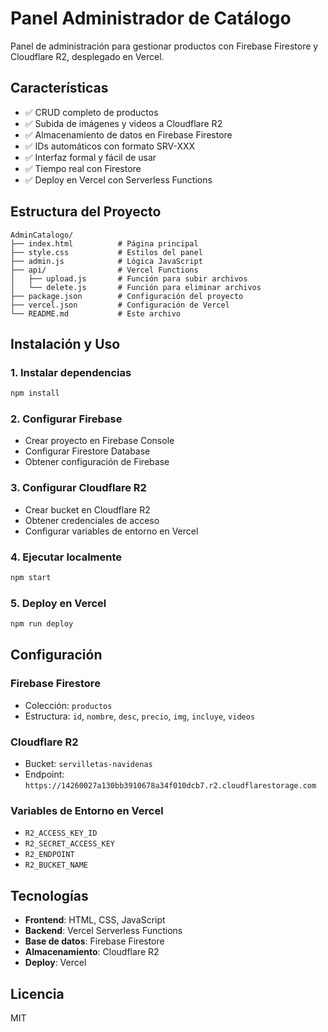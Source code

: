 # Panel Administrador de Catálogo

Panel de administración para gestionar productos con Firebase Firestore y Cloudflare R2, desplegado en Vercel.

## Características

- ✅ CRUD completo de productos
- ✅ Subida de imágenes y videos a Cloudflare R2
- ✅ Almacenamiento de datos en Firebase Firestore
- ✅ IDs automáticos con formato SRV-XXX
- ✅ Interfaz formal y fácil de usar
- ✅ Tiempo real con Firestore
- ✅ Deploy en Vercel con Serverless Functions

## Estructura del Proyecto

```
AdminCatalogo/
├── index.html          # Página principal
├── style.css           # Estilos del panel
├── admin.js            # Lógica JavaScript
├── api/                # Vercel Functions
│   ├── upload.js       # Función para subir archivos
│   └── delete.js       # Función para eliminar archivos
├── package.json        # Configuración del proyecto
├── vercel.json         # Configuración de Vercel
└── README.md           # Este archivo
```

## Instalación y Uso

### 1. Instalar dependencias
```bash
npm install
```

### 2. Configurar Firebase
- Crear proyecto en Firebase Console
- Configurar Firestore Database
- Obtener configuración de Firebase

### 3. Configurar Cloudflare R2
- Crear bucket en Cloudflare R2
- Obtener credenciales de acceso
- Configurar variables de entorno en Vercel

### 4. Ejecutar localmente
```bash
npm start
```

### 5. Deploy en Vercel
```bash
npm run deploy
```

## Configuración

### Firebase Firestore
- Colección: `productos`
- Estructura: `id`, `nombre`, `desc`, `precio`, `img`, `incluye`, `videos`

### Cloudflare R2
- Bucket: `servilletas-navidenas`
- Endpoint: `https://14260027a130bb3910678a34f010dcb7.r2.cloudflarestorage.com`

### Variables de Entorno en Vercel
- `R2_ACCESS_KEY_ID`
- `R2_SECRET_ACCESS_KEY`
- `R2_ENDPOINT`
- `R2_BUCKET_NAME`

## Tecnologías

- **Frontend**: HTML, CSS, JavaScript
- **Backend**: Vercel Serverless Functions
- **Base de datos**: Firebase Firestore
- **Almacenamiento**: Cloudflare R2
- **Deploy**: Vercel

## Licencia

MIT